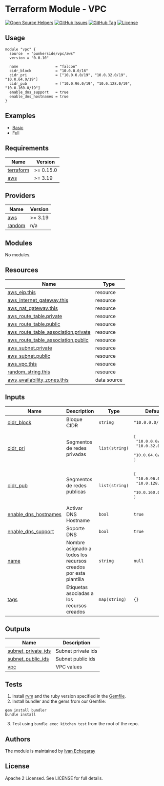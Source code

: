 # Terraform Module - VPC

[![Open Source Helpers](https://www.codetriage.com/punkerside/terraform-aws-vpc/badges/users.svg)](https://www.codetriage.com/punkerside/terraform-aws-vpc)
[![GitHub Issues](https://img.shields.io/github/issues/punkerside/terraform-aws-vpc.svg)](https://github.com/punkerside/terraform-aws-vpc/issues)
[![GitHub Tag](https://img.shields.io/github/tag-date/punkerside/terraform-aws-vpc.svg?style=plastic)](https://github.com/punkerside/terraform-aws-vpc/tags/)
[![License](https://img.shields.io/badge/License-Apache%202.0-blue.svg)](https://opensource.org/licenses/Apache-2.0)

## Usage

```hcl
module "vpc" {
  source  = "punkerside/vpc/aws"
  version = "0.0.10"

  name                 = "falcon"
  cidr_block           = "10.0.0.0/16"
  cidr_pri             = ["10.0.0.0/19", "10.0.32.0/19", "10.0.64.0/19"]
  cidr_pub             = ["10.0.96.0/19", "10.0.128.0/19", "10.0.160.0/19"]
  enable_dns_support   = true
  enable_dns_hostnames = true
}
```

## Examples

* [Basic](https://github.com/punkerside/terraform-aws-vpc/tree/master/examples/basic)
* [Full](https://github.com/punkerside/terraform-aws-vpc/tree/master/examples/full)

<!-- BEGINNING OF PRE-COMMIT-TERRAFORM DOCS HOOK -->
## Requirements

| Name | Version |
|------|---------|
| <a name="requirement_terraform"></a> [terraform](#requirement\_terraform) | >= 0.15.0 |
| <a name="requirement_aws"></a> [aws](#requirement\_aws) | >= 3.19 |

## Providers

| Name | Version |
|------|---------|
| <a name="provider_aws"></a> [aws](#provider\_aws) | >= 3.19 |
| <a name="provider_random"></a> [random](#provider\_random) | n/a |

## Modules

No modules.

## Resources

| Name | Type |
|------|------|
| [aws_eip.this](https://registry.terraform.io/providers/hashicorp/aws/latest/docs/resources/eip) | resource |
| [aws_internet_gateway.this](https://registry.terraform.io/providers/hashicorp/aws/latest/docs/resources/internet_gateway) | resource |
| [aws_nat_gateway.this](https://registry.terraform.io/providers/hashicorp/aws/latest/docs/resources/nat_gateway) | resource |
| [aws_route_table.private](https://registry.terraform.io/providers/hashicorp/aws/latest/docs/resources/route_table) | resource |
| [aws_route_table.public](https://registry.terraform.io/providers/hashicorp/aws/latest/docs/resources/route_table) | resource |
| [aws_route_table_association.private](https://registry.terraform.io/providers/hashicorp/aws/latest/docs/resources/route_table_association) | resource |
| [aws_route_table_association.public](https://registry.terraform.io/providers/hashicorp/aws/latest/docs/resources/route_table_association) | resource |
| [aws_subnet.private](https://registry.terraform.io/providers/hashicorp/aws/latest/docs/resources/subnet) | resource |
| [aws_subnet.public](https://registry.terraform.io/providers/hashicorp/aws/latest/docs/resources/subnet) | resource |
| [aws_vpc.this](https://registry.terraform.io/providers/hashicorp/aws/latest/docs/resources/vpc) | resource |
| [random_string.this](https://registry.terraform.io/providers/hashicorp/random/latest/docs/resources/string) | resource |
| [aws_availability_zones.this](https://registry.terraform.io/providers/hashicorp/aws/latest/docs/data-sources/availability_zones) | data source |

## Inputs

| Name | Description | Type | Default | Required |
|------|-------------|------|---------|:--------:|
| <a name="input_cidr_block"></a> [cidr\_block](#input\_cidr\_block) | Bloque CIDR | `string` | `"10.0.0.0/16"` | no |
| <a name="input_cidr_pri"></a> [cidr\_pri](#input\_cidr\_pri) | Segmentos de redes privadas | `list(string)` | <pre>[<br>  "10.0.0.0/19",<br>  "10.0.32.0/19",<br>  "10.0.64.0/19"<br>]</pre> | no |
| <a name="input_cidr_pub"></a> [cidr\_pub](#input\_cidr\_pub) | Segmentos de redes publicas | `list(string)` | <pre>[<br>  "10.0.96.0/19",<br>  "10.0.128.0/19",<br>  "10.0.160.0/19"<br>]</pre> | no |
| <a name="input_enable_dns_hostnames"></a> [enable\_dns\_hostnames](#input\_enable\_dns\_hostnames) | Activar DNS Hostname | `bool` | `true` | no |
| <a name="input_enable_dns_support"></a> [enable\_dns\_support](#input\_enable\_dns\_support) | Soporte DNS | `bool` | `true` | no |
| <a name="input_name"></a> [name](#input\_name) | Nombre asignado a todos los recursos creados por esta plantilla | `string` | `null` | no |
| <a name="input_tags"></a> [tags](#input\_tags) | Etiquetas asociadas a los recursos creados | `map(string)` | `{}` | no |

## Outputs

| Name | Description |
|------|-------------|
| <a name="output_subnet_private_ids"></a> [subnet\_private\_ids](#output\_subnet\_private\_ids) | Subnet private ids |
| <a name="output_subnet_public_ids"></a> [subnet\_public\_ids](#output\_subnet\_public\_ids) | Subnet public ids |
| <a name="output_vpc"></a> [vpc](#output\_vpc) | VPC values |
<!-- END OF PRE-COMMIT-TERRAFORM DOCS HOOK -->

## Tests

1. Install [rvm](https://rvm.io/rvm/install) and the ruby version specified in the [Gemfile](https://github.com/punkerside/terraform-aws-vpc/tree/master/Gemfile).
2. Install bundler and the gems from our Gemfile:
```
gem install bundler
bundle install
```
3. Test using `bundle exec kitchen test` from the root of the repo.

## Authors

The module is maintained by [Ivan Echegaray](https://github.com/punkerside)

## License

Apache 2 Licensed. See LICENSE for full details.